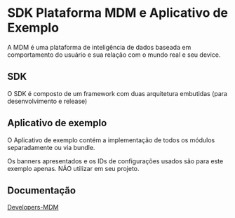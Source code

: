 # SDK Plataforma MDM e Aplicativo de Exemplo

A MDM é uma plataforma de inteligência de dados baseada em comportamento do usuário e sua relação com o mundo real e seu device.

## SDK

O SDK é composto de um framework com duas arquitetura embutidas (para desenvolvimento e release)


## Aplicativo de exemplo

O Aplicativo de exemplo contém a implementação de todos os módulos separadamente ou via bundle.


Os banners apresentados e os IDs de configurações usados são para este exemplo apenas. NÃO utilizar em seu projeto.


## Documentação

[Developers-MDM](http://developers-mdm.hands.com.br/)
